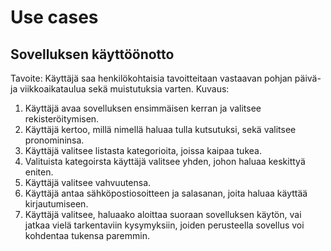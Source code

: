 # Use cases

## Sovelluksen käyttöönotto
Tavoite: Käyttäjä saa henkilökohtaisia tavoitteitaan vastaavan pohjan päivä- ja viikkoaikataulua sekä muistutuksia varten.
Kuvaus:
1. Käyttäjä avaa sovelluksen ensimmäisen kerran ja valitsee rekisteröitymisen.
2. Käyttäjä kertoo, millä nimellä haluaa tulla kutsutuksi, sekä valitsee pronomininsa.
3. Käyttäjä valitsee listasta kategorioita, joissa kaipaa tukea.
4. Valituista kategoirsta käyttäjä valitsee yhden, johon haluaa keskittyä eniten.
5. Käyttäjä valitsee vahvuutensa.
6. Käyttäjä antaa sähköpostiosoitteen ja salasanan, joita haluaa käyttää kirjautumiseen.
7. Käyttäjä valitsee, haluaako aloittaa suoraan sovelluksen käytön, vai jatkaa vielä tarkentaviin kysymyksiin, joiden perusteella sovellus voi kohdentaa tukensa paremmin.

